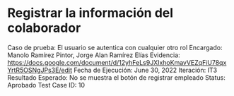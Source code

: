 # Registrar la información del colaborador

Caso de prueba: El usuario se autentica con cualquier otro rol
Encargado: Manolo Ramírez Pintor, Jorge Alan Ramírez Elías
Evidencia: https://docs.google.com/document/d/12yhFeLs9JXIxhoKmavVEZqFiU78qxYrtR5OSNgJPs3E/edit
Fecha de Ejecución: June 30, 2022
Iteración: IT3
Resultado Esperado: No se muestra el botón de registrar empleado
Status: Aprobado
Test Case ID: 10